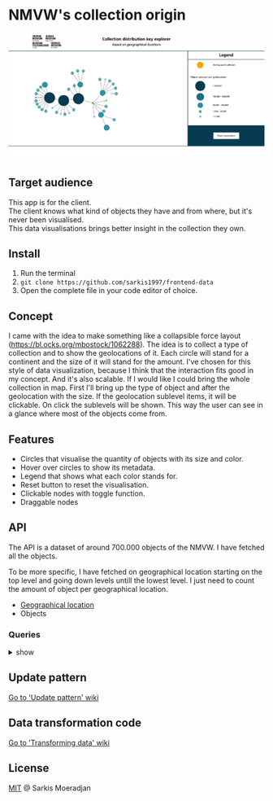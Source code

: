 # NMVW's collection origin
<img src="https://github.com/sarkis1997/frontend-data/blob/master/media/screenshot_d3.png">

## Target audience
This app is for the client.\
The client knows what kind of objects they have and from where, but it's never been visualised.\
This data visualisations brings better insight in the collection they own.

## Install
1. Run the terminal
2. `git clone https://github.com/sarkis1997/frontend-data`
3. Open the complete file in your code editor of choice.

## Concept
I came with the idea to make something like a collapsible force layout (https://bl.ocks.org/mbostock/1062288). The idea is to collect a type of collection and to show the geolocations of it. Each circle will stand for a continent and the size of it will stand for the amount. I've chosen for this style of data visualization, because I think that the interaction fits good in my concept. And it's also scalable. If I would like I could bring the whole collection in map. First I'll bring up the type of object and after the geolocation with the size. If the geolocation sublevel items, it will be clickable. On click the sublevels will be shown. This way the user can see in a glance where most of the objects come from.

## Features
* Circles that visualise the quantity of objects with its size and color.
* Hover over circles to show its metadata.
* Legend that shows what each color stands for.
* Reset button to reset the visualisation.
* Clickable nodes with toggle function.
* Draggable nodes

## API
The API is a dataset of around 700.000 objects of the NMVW. 
I have fetched all the objects.

To be more specific, I have fetched on geographical location starting on the top level and going down levels untill the lowest level. I just need to count the amount of object per geographical location.

* [Geographical location](https://collectie.wereldculturen.nl/thesaurus/?query=search=purl=[termmaster2]&showtype=record#/query/662d3ba5-da86-4dd1-a76f-90863ec0a547)
* Objects

### Queries
<details>
  <summary>show</summary>
  
  ## Query for fetching the top geolocations and their object quantity
  `{URI}` is a variable which is used to pass in child notes URI and fetch its data.
  ```javascript
PREFIX rdf: <http://www.w3.org/1999/02/22-rdf-syntax-ns#>
PREFIX dc: <http://purl.org/dc/elements/1.1/>
PREFIX dct: <http://purl.org/dc/terms/>
PREFIX skos: <http://www.w3.org/2004/02/skos/core#>
PREFIX edm: <http://www.europeana.eu/schemas/edm/>
PREFIX foaf: <http://xmlns.com/foaf/0.1/>

SELECT ?herkomstSuper ?herkomstSuperLabel (COUNT(?cho) AS ?choCount) 
WHERE {
  <${URI}> skos:narrower ?herkomstSuper .
  ?herkomstSuper skos:prefLabel ?herkomstSuperLabel .

  ?herkomstSuper skos:narrower* ?herkomstSub .
  ?herkomstSub skos:prefLabel ?herkomstSubLabel .

  ?cho dct:spatial ?herkomstSub .
  
} GROUP BY ?herkomstSuper ?herkomstSuperLabel
`
  ```
  
</details>

## Update pattern
[Go to 'Update pattern' wiki](https://github.com/sarkis1997/frontend-data/wiki/update-pattern)

## Data transformation code
[Go to 'Transforming data' wiki](https://github.com/sarkis1997/frontend-data/wiki/Transforming-data)

## License
<a href="https://github.com/sarkis1997/frontend-data/blob/master/LICENSE">MIT</a> @ Sarkis Moeradjan
